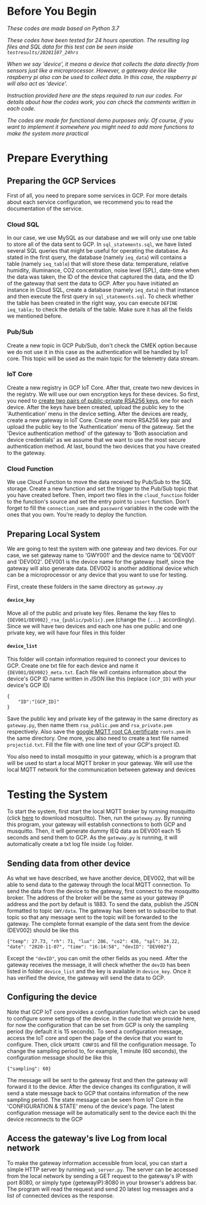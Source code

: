 # Before You Begin

*These codes are made based on Python 3.7*

*These codes have been tested for 24 hours operation. The resulting log files and SQL data for this test can be seen inside `testresults/20201107_24hrs`*

*When we say 'device', it means a device that collects the data directly from sensors just like a microprocessor. However, a gateway device like raspberry pi also can be used to collect data. In this case, the raspberry pi will also act as 'device'.*

*Instruction provided here are the steps required to run our codes. For details about how the codes work, you can check the comments written in each code.*

*The codes are made for functional demo purposes only. Of course, if you want to implement it somewhere you might need to add more functions to make the system more practical*

# Prepare Everything

## Preparing the GCP Services

First of all, you need to prepare some services in GCP. For more details about each service configuration, we recommend you to read the documentation of the service.

### Cloud SQL

In our case, we use MySQL as our database and we will only use one table to store all of the data sent to GCP. In `sql_statements.sql`, we have listed several SQL queries that might be useful for operating the database. As stated in the first query, the database (namely `ieq_data`) will contains a table (namely `ieq_table`) that will store these data: temperature, relative humidity, illuminance, CO2 concentration, noise level (SPL), date-time when the data was taken, the ID of the device that captured the data, and the ID of the gateway that sent the data to GCP. After you have initiated an instance in Cloud SQL, create a database (namely `ieq_data`) in that instance and then execute the first query in `sql_statements.sql`. To check whether the table has been created in the right way, you can execute `DEFINE ieq_table;` to check the details of the table. Make sure it has all the fields we mentioned before.

### Pub/Sub

Create a new topic in GCP Pub/Sub, don't check the CMEK option because we do not use it in this case as the authentication will be handled by IoT core. This topic will be used as the main topic for the telemetry data stream. 

### IoT Core

Create a new registry in GCP IoT Core. After that, create two new devices in the registry. We will use our own encryption keys for these devices. So first, you need to [create two pairs of public-private RSA256 keys](https://cloud.google.com/iot/docs/how-tos/credentials/keys), one for each device. After the keys have been created, upload the public key to the 'Authentication' menu in the device setting. After the devices are ready, create a new gateway in IoT Core. Create one more RSA256 key pair and upload the public key to the 'Authentication' menu of the gateway. Set the 'Device authentication method' of the gateway to 'Both association and device credentials' as we assume that we want to use the most secure authentication method. At last, bound the two devices that you have created to the gateway. 

### Cloud Function

We use Cloud Function to move the data received by Pub/Sub to the SQL storage. Create a new function and set the trigger to the Pub/Sub topic that you have created before. Then, import two files in the `cloud_function` folder to the function's source and set the entry point to `insert` function. Don't forget to fill the `connection_name` and `password` variables in the code with the ones that you own. You're ready to deploy the function.

## Preparing Local System

We are going to test the system with one gateway and two devices. For our case, we set gateway name to 'GWY001' and the device name to 'DEV001' and 'DEV002'. DEV001 is the device name for the gateway itself, since the gateway will also generate data. DEV002 is another additional device which can be a microprocessor or any device that you want to use for testing. 

First, create these folders in the same directory as `gateway.py`

#### `device_key`

Move all of the public and private key files. Rename the key files to `{DEV001/DEV002}_rsa_{public/public}.pem` (change the `{...}` accordingly). Since we will have two devices and each one has one public and one private key, we will have four files in this folder

#### `device_list`

This folder will contain information required to connect your devices to GCP. Create one txt file for each device and name it `{DEV001/DEV002}_meta.txt`. Each file will contains information about the device's GCP ID name written in JSON like this (replace `[GCP_ID]` with your device's GCP ID)

```
{
	"ID":"[GCP_ID]"
}
```

Save the public key and private key of the gateway in the same directory as `gateway.py`, then name them `rsa_public.pem` and `rsa_private.pem` respectively. Also save the [google MQTT root CA certificate](https://pki.goog/roots.pem) `roots.pem` in the same directory. One more, you also need to create a text file named `projectid.txt`. Fill the file with one line text of your GCP's project ID.

You also need to install mosquitto in your gateway, which is a program that will be used to start a local MQTT broker in your gateway. We will use the local MQTT network for the communication between gateway and devices

# Testing the System

To start the system, first start the local MQTT broker by running mosquitto (click [here](https://mosquitto.org/download/) to download mosquitto). Then, run the `gateway.py`. By running this program, your gateway will establish connections to both GCP and musquitto. Then, it will generate dummy IEQ data as DEV001 each 15 seconds and send them to GCP. As the `gateway.py` is running, it will automatically create a txt log file inside `log` folder. 

## Sending data from other device

As what we have described, we have another device, DEV002, that will be able to send data to the gateway through the local MQTT connection. To send the data from the device to the gateway, first connect to the mosquitto broker. The address of the broker will be the same as your gateway IP address and the port by default is 1883. To send the data, publish the JSON formatted to topic `GWY/data`. The gateway has been set to subscribe to that topic so that any message sent to the topic will be forwarded to the gateway. The complete format example of the data sent from the device (DEV002) should be like this

```
{"temp": 27.73, "rh": 71, "lux": 286, "co2": 436, "spl": 34.22, "date": "2020-11-07", "time": "16:14:58", "devID": "DEV002"}

```

Except the `"devID"`, you can omit the other fields as you need. After the gateway receives the message, it will check whether the `devID` has been listed in folder `device_list` and the key is available in `device_key`. Once it has verified the device, the gateway will send the data to GCP.

## Configuring the device

Note that GCP IoT core provides a configuration function which can be used to configure some settings of the device. In the code that we provide here, for now the configuration that can be set from GCP is only the sampling period (by default it is 15 seconds). To send a configuration message, access the IoT core and open the page of the device that you want to configure. Then, click `UPDATE CONFIG` and fill the configuration message. To change the sampling period to, for example, 1 minute (60 seconds), the configuration message should be like this

```
{"sampling": 60}

```

The message will be sent to the gateway first and then the gateway will forward it to the device. After the device changes its configuration, it will send a state message back to GCP that contains information of the new sampling period. The state message can be seen from IoT Core in the 'CONFIGURATION & STATE' menu of the device's page. The latest configuration message will be automatically sent to the device each thi the device reconnects to the GCP

## Access the gateway's live Log from local network

To make the gateway information accessible from local, you can start a simple HTTP server by running `web_server.py`. The server can be accessed from the local network by sending a GET request to the gateway's IP with port 8080, or simply type {getewayIP}:8080 in your browser's address bar. The program will read the request and send 20 latest log messages and a list of connected devices as the response.
